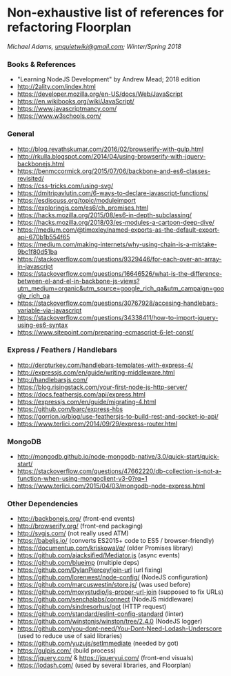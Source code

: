 Non-exhaustive list of references for refactoring Floorplan
=========

*Michael Adams, unquietwiki@gmail.com; Winter/Spring 2018*

### Books & References

- "Learning NodeJS Development" by Andrew Mead; 2018 edition
- http://2ality.com/index.html
- https://developer.mozilla.org/en-US/docs/Web/JavaScript
- https://en.wikibooks.org/wiki/JavaScript/
- https://www.javascriptmancy.com/
- https://www.w3schools.com/

### General

- http://blog.revathskumar.com/2016/02/browserify-with-gulp.html
- http://rkulla.blogspot.com/2014/04/using-browserify-with-jquery-backbonejs.html
- https://benmccormick.org/2015/07/06/backbone-and-es6-classes-revisited/
- https://css-tricks.com/using-svg/
- https://dmitripavlutin.com/6-ways-to-declare-javascript-functions/
- https://esdiscuss.org/topic/moduleimport
- https://exploringjs.com/es6/ch_promises.html
- https://hacks.mozilla.org/2015/08/es6-in-depth-subclassing/
- https://hacks.mozilla.org/2018/03/es-modules-a-cartoon-deep-dive/
- https://medium.com/@timoxley/named-exports-as-the-default-export-api-670b1b554f65
- https://medium.com/making-internets/why-using-chain-is-a-mistake-9bc1f80d51ba
- https://stackoverflow.com/questions/9329446/for-each-over-an-array-in-javascript
- https://stackoverflow.com/questions/16646526/what-is-the-difference-between-el-and-el-in-backbone-js-views?utm_medium=organic&utm_source=google_rich_qa&utm_campaign=google_rich_qa
- https://stackoverflow.com/questions/30767928/accesing-handlebars-variable-via-javascript
- https://stackoverflow.com/questions/34338411/how-to-import-jquery-using-es6-syntax
- https://www.sitepoint.com/preparing-ecmascript-6-let-const/

### Express / Feathers / Handlebars

- http://derpturkey.com/handlebars-templates-with-express-4/
- http://expressjs.com/en/guide/writing-middleware.html
- http://handlebarsjs.com/
- https://blog.risingstack.com/your-first-node-js-http-server/
- https://docs.feathersjs.com/api/express.html
- https://expressjs.com/en/guide/migrating-4.html
- https://github.com/barc/express-hbs
- https://gorrion.io/blog/use-feathersjs-to-build-rest-and-socket-io-api/
- https://www.terlici.com/2014/09/29/express-router.html

### MongoDB

- http://mongodb.github.io/node-mongodb-native/3.0/quick-start/quick-start/
- https://stackoverflow.com/questions/47662220/db-collection-is-not-a-function-when-using-mongoclient-v3-0?rq=1
- https://www.terlici.com/2015/04/03/mongodb-node-express.html

### Other Dependencies

- http://backbonejs.org/ (front-end events)
- http://browserify.org/ (front-end packaging)
- http://svgjs.com/ (not really used ATM)
- https://babeljs.io/ (converts ES2015+ code to ES5 / browser-friendly)
- https://documentup.com/kriskowal/q/ (older Promises library)
- https://github.com/ajacksified/Mediator.js (async events)
- https://github.com/blueimp (multiple deps)
- https://github.com/DylanPiercey/join-url (url fixing)
- https://github.com/lorenwest/node-config/ (NodeJS configuration)
- https://github.com/marcuswestin/store.js/ (was used before)
- https://github.com/moxystudio/js-proper-url-join (supposed to fix URLs)
- https://github.com/senchalabs/connect (NodeJS middleware)
- https://github.com/sindresorhus/got (HTTP request)
- https://github.com/standard/eslint-config-standard (linter)
- https://github.com/winstonjs/winston/tree/2.4.0 (NodeJS logger)
- https://github.com/you-dont-need/You-Dont-Need-Lodash-Underscore (used to reduce use of said libraries)
- https://github.com/yuzujs/setImmediate (needed by got)
- https://gulpjs.com/ (build process)
- https://jquery.com/ & https://jqueryui.com/ (front-end visuals)
- https://lodash.com/ (used by several libraries, and Floorplan)
